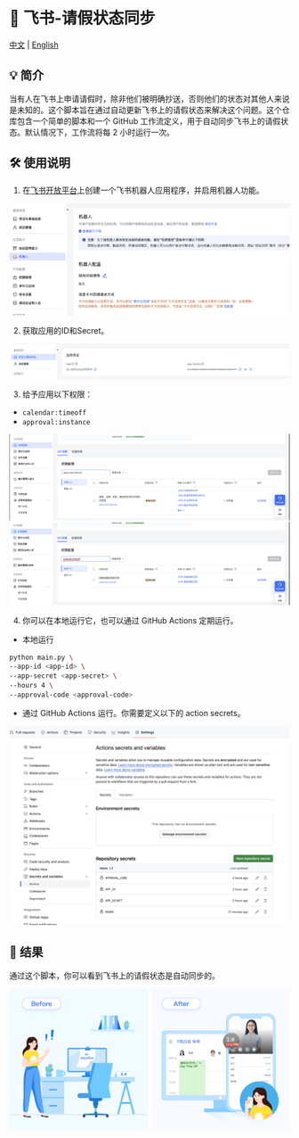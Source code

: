 # 🐧 飞书-请假状态同步

[中文](./README_CN.md) | [English](./README.md)

## 💡 简介

当有人在飞书上申请请假时，除非他们被明确抄送，否则他们的状态对其他人来说是未知的。这个脚本旨在通过自动更新飞书上的请假状态来解决这个问题。这个仓库包含一个简单的脚本和一个 GitHub 工作流定义，用于自动同步飞书上的请假状态。默认情况下，工作流将每 2 小时运行一次。

## 🛠 使用说明

1. 在[飞书开放平台](https://open.feishu.cn/app)上创建一个飞书机器人应用程序，并启用机器人功能。

![Create a Feishu bot application](./assets/platform.png)

2. 获取应用的ID和Secret。

![Credentials](./assets/credentials.png)


3. 给予应用以下权限：
- `calendar:timeoff`
- `approval:instance`

![approval permission](./assets/approval_permission.png)
![calendar permission](./assets/calendar_permission.png)


4. 你可以在本地运行它，也可以通过 GitHub Actions 定期运行。

- 本地运行

```bash
python main.py \
--app-id <app-id> \
--app-secret <app-secret> \
--hours 4 \
--approval-code <approval-code>
```

- 通过 GitHub Actions 运行。你需要定义以下的 action secrets。

![GitHub Action Secrets](./assets/secret.png)

## 👀 结果

通过这个脚本，你可以看到飞书上的请假状态是自动同步的。

![Feishu](./assets/outcome.png)
